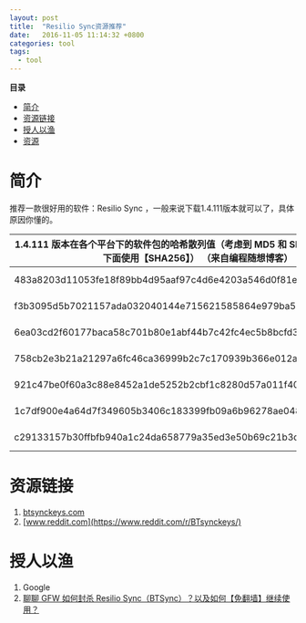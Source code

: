 ```yaml
---
layout: post
title:  "Resilio Sync资源推荐"
date:   2016-11-05 11:14:32 +0800
categories: tool
tags:
  - tool
---
```


**目录**

* [简介](#introduction)
* [资源链接](#linkResources)
* [授人以渔](#learnFishing)
* [资源](#resource)

<a name="introduction"></a> 简介
===

推荐一款很好用的软件：Resilio Sync ，一般来说下载1.4.111版本就可以了，具体原因你懂的。


1.4.111 版本在各个平台下的软件包的哈希散列值（考虑到 MD5 和 SHA1 已经不够严密，下面使用【SHA256】） （来自编程随想博客）                                       | 平台名
---------------------------------------------------------------- | --------------------------
483a8203d11053fe18f89bb4d95aaf97c4d6e4203a546d0f81efe19c5b221638 | Windows/BTSync-1.4.111.exe
f3b3095d5b7021157ada032040144e715621585864e979ba53a4697be8918ae3 | Linux/btsync_i386-1.4.111.tar.gz
6ea03cd2f60177baca58c701b80e1abf44b7c42fc4ec5b8bcfd3b266876e832f | Linux/btsync_x64-1.4.111.tar.gz
758cb2e3b21a21297a6fc46ca36999b2c7c170939b366e012af62a2ca953179c | Linux/btsync_glibc23_i386-1.4.111.tar.gz
921c47be0f60a3c88e8452a1de5252b2cbf1c8280d57a011f400d3cb9df676cc | Linux/btsync_glibc23_x64-1.4.111.tar.gz
1c7df900e4a64d7f349605b3406c183399fb09a6b96278ae04817e2fcce0acf4 | MacOS/BTSync-1.4.111.dmg
c29133157b30ffbfb940a1c24da658779a35ed3e50b69c21b3d911a66434aa6f | Android/android-google-release-1.4.65.apk

<a name="linkResources"></a>资源链接
===

1. [btsynckeys.com](http://btsynckeys.com)
2. [www.reddit.com](https://www.reddit.com/r/BTsynckeys/)


<a name="learnFishing"></a>授人以渔
===

1. Google
2. [聊聊 GFW 如何封杀 Resilio Sync（BTSync）？以及如何【免翻墙】继续使用？](https://program-think.blogspot.com/2017/08/GFW-Resilio-Sync.html)



